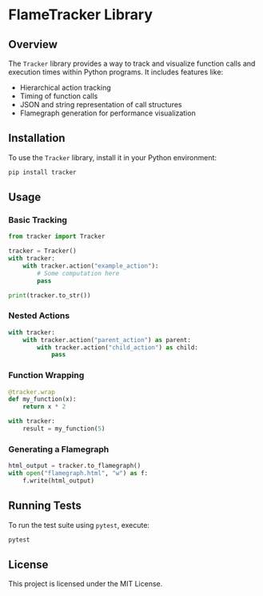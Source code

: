 # FlameTracker Library

## Overview

The `Tracker` library provides a way to track and visualize function calls and execution times within Python programs. It includes features like:

- Hierarchical action tracking
- Timing of function calls
- JSON and string representation of call structures
- Flamegraph generation for performance visualization

## Installation

To use the `Tracker` library, install it in your Python environment:

```sh
pip install tracker
```

## Usage

### Basic Tracking

```python
from tracker import Tracker

tracker = Tracker()
with tracker:
    with tracker.action("example_action"):
        # Some computation here
        pass

print(tracker.to_str())
```

### Nested Actions

```python
with tracker:
    with tracker.action("parent_action") as parent:
        with tracker.action("child_action") as child:
            pass
```

### Function Wrapping

```python
@tracker.wrap
def my_function(x):
    return x * 2

with tracker:
    result = my_function(5)
```

### Generating a Flamegraph

```python
html_output = tracker.to_flamegraph()
with open("flamegraph.html", "w") as f:
    f.write(html_output)
```

## Running Tests

To run the test suite using `pytest`, execute:

```sh
pytest
```

## License

This project is licensed under the MIT License.
